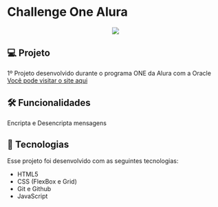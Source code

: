 # Challenge One Alura
<!-- Projeto quase pronto alguns problemas:

1 - Repetição de códigos excessiva
2 - Alguns posicionamentos 
3 - Após estudar Flexbox e Grid irei atualizar oque for necessário
4 - Preciso nomear melhor os ID's e as variáveis
5 - Estrutura do HTML pode ser melhorada!
6 - Responsividade pode ser melhorada -->

<div align="center"><img src="https://user-images.githubusercontent.com/112831085/233794361-50e8a617-aa38-4175-a093-76519fc7778c.png"></div>

## 💻 Projeto 
1º Projeto desenvolvido durante o programa ONE da Alura com a Oracle
[Você pode visitar o site aqui](https://valentepg.github.io/challenge-one-alura/)

## 🛠️ Funcionalidades
Encripta e Desencripta mensagens 

## 🚀 Tecnologias 
Esse projeto foi desenvolvido com as seguintes tecnologias:

- HTML5
- CSS (FlexBox e Grid)
- Git e Github
- JavaScript

